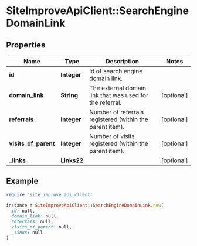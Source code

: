 # SiteImproveApiClient::SearchEngineDomainLink

## Properties

| Name | Type | Description | Notes |
| ---- | ---- | ----------- | ----- |
| **id** | **Integer** | Id of search engine domain link. |  |
| **domain_link** | **String** | The external domain link that was used for the referral. | [optional] |
| **referrals** | **Integer** | Number of referrals registered (within the parent item). | [optional] |
| **visits_of_parent** | **Integer** | Number of visits registered (within the parent item). | [optional] |
| **_links** | [**Links22**](Links22.md) |  | [optional] |

## Example

```ruby
require 'site_improve_api_client'

instance = SiteImproveApiClient::SearchEngineDomainLink.new(
  id: null,
  domain_link: null,
  referrals: null,
  visits_of_parent: null,
  _links: null
)
```

